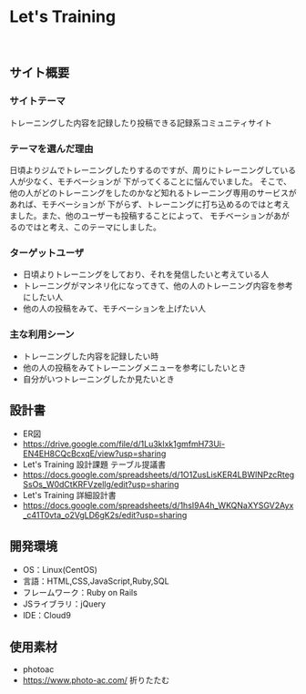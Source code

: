 # Let's Training
​
## サイト概要
### サイトテーマ
トレーニングした内容を記録したり投稿できる記録系コミュニティサイト
​
### テーマを選んだ理由
日頃よりジムでトレーニングしたりするのですが、周りにトレーニングしている人が少なく、モチベーションが
下がってくることに悩んでいました。
そこで、他の人がどのトレーニングをしたのかなど知れるトレーニング専用のサービスがあれば、モチベーションが
下がらず、トレーニングに打ち込めるのではと考えました。また、他のユーザーも投稿することによって、
モチベーションがあがるのではと考え、このテーマにしました。
​
### ターゲットユーザ
- 日頃よりトレーニングをしており、それを発信したいと考えている人
- トレーニングがマンネリ化になってきて、他の人のトレーニング内容を参考にしたい人
- 他の人の投稿をみて、モチベーションを上げたい人
​
### 主な利用シーン
- トレーニングした内容を記録したい時
- 他の人の投稿をみてトレーニングメニューを参考にしたいとき
- 自分がいつトレーニングしたか見たいとき
​
## 設計書
- ER図
- https://drive.google.com/file/d/1Lu3klxk1gmfmH73Ui-EN4EH8CQcBcxqE/view?usp=sharing
- Let's Training 設計課題 テーブル提議書
- https://docs.google.com/spreadsheets/d/1O1ZusLisKER4LBWINPzcRtegSsOs_W0dCtKRFVzellg/edit?usp=sharing
- Let's Training 詳細設計書
- https://docs.google.com/spreadsheets/d/1hsI9A4h_WKQNaXYSGV2Ayx_c41T0vta_o2VgLD6gK2s/edit?usp=sharing
​
## 開発環境
- OS：Linux(CentOS)
- 言語：HTML,CSS,JavaScript,Ruby,SQL
- フレームワーク：Ruby on Rails
- JSライブラリ：jQuery
- IDE：Cloud9
​
## 使用素材
- photoac
- https://www.photo-ac.com/
折りたたむ